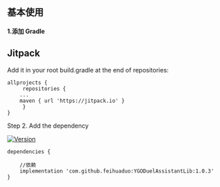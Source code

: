 ## 基本使用

#### 1.添加 Gradle

## Jitpack

Add it in your root build.gradle at the end of repositories:
```
allprojects {
     repositories {
	...
	maven { url 'https://jitpack.io' }
     }
}

```
Step 2. Add the dependency

[![Version](https://jitpack.io/v/feihuaduo/YGODuelAssistantLib.svg)](https://jitpack.io/#feihuaduo/YGODuelAssistantLib)

```
dependencies {

    //依赖
    implementation 'com.github.feihuaduo:YGODuelAssistantLib:1.0.3'
}
```